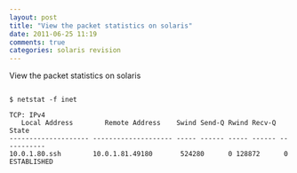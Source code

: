 ```yaml
---
layout: post
title: "View the packet statistics on solaris"
date: 2011-06-25 11:19
comments: true
categories: solaris revision
---
```


View the packet statistics on solaris

```

$ netstat -f inet

TCP: IPv4
   Local Address        Remote Address    Swind Send-Q Rwind Recv-Q    State
-------------------- -------------------- ----- ------ ----- ------ -----------
10.0.1.80.ssh        10.0.1.81.49180       524280      0 128872      0 ESTABLISHED

```

